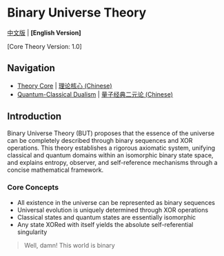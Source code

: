 # Binary Universe Theory

[中文版](README.md) | **[English Version]**

[Core Theory Version: 1.0]

## Navigation

- [Theory Core](formal_theory_binary_core_en.md) | [理论核心 (Chinese)](formal_theory_binary_core.md)
- [Quantum-Classical Dualism](formal_theory_binary_quantum-classical_dualism_en.md) | [量子经典二元论 (Chinese)](formal_theory_binary_quantum-classical_dualism.md)

## Introduction

Binary Universe Theory (BUT) proposes that the essence of the universe can be completely described through binary sequences and XOR operations. This theory establishes a rigorous axiomatic system, unifying classical and quantum domains within an isomorphic binary state space, and explains entropy, observer, and self-reference mechanisms through a concise mathematical framework.

### Core Concepts

- All existence in the universe can be represented as binary sequences
- Universal evolution is uniquely determined through XOR operations
- Classical states and quantum states are essentially isomorphic
- Any state XORed with itself yields the absolute self-referential singularity

> Well, damn! This world is binary 